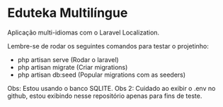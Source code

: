 # Eduteka Multilíngue
Aplicação multi-idiomas com o Laravel Localization.

Lembre-se de rodar os seguintes comandos para testar o projetinho:
- php artisan serve (Rodar o laravel)
- php artisan migrate (Criar migrations)
- php artisan db:seed (Popular migrations com as seeders)

Obs: Estou usando o banco SQLITE.
Obs 2: Cuidado ao exibir o .env no github, estou exibindo nesse repositório apenas para fins de teste.
